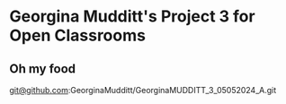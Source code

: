 # Georgina Mudditt's Project 3 for Open Classrooms
## Oh my food
git@github.com:GeorginaMudditt/GeorginaMUDDITT_3_05052024_A.git